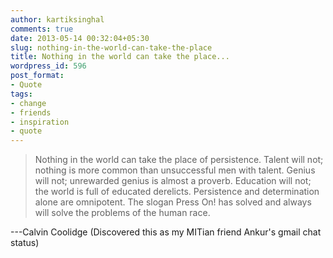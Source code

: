 ```yaml
---
author: kartiksinghal
comments: true
date: 2013-05-14 00:32:04+05:30
slug: nothing-in-the-world-can-take-the-place
title: Nothing in the world can take the place...
wordpress_id: 596
post_format:
- Quote
tags:
- change
- friends
- inspiration
- quote
---
```


> Nothing in the world can take the place of persistence. Talent will not; nothing is more common than unsuccessful men with talent. Genius will not; unrewarded genius is almost a proverb. Education will not; the world is full of educated derelicts. Persistence and determination alone are omnipotent. The slogan Press On! has solved and always will solve the problems of the human race.

---Calvin Coolidge (Discovered this as my MITian friend Ankur's gmail chat status)

